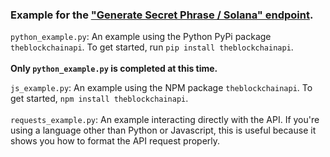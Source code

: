 ### Example for the <a href="https://docs.theblockchainapi.com/#tag/Solana-Wallet/paths/~1solana~1wallet~1secret_recovery_phrase/post">"Generate Secret Phrase / Solana" endpoint</a>.

`python_example.py`: An example using the Python PyPi package `theblockchainapi`. To get started, run `pip install theblockchainapi`.<br/><br/>
<b>Only `python_example.py` is completed at this time.</b>

`js_example.py`: An example using the NPM package `theblockchainapi`. To get started, `npm install theblockchainapi`.<br/><br/>
`requests_example.py`: An example interacting directly with the API. If you're using a language other than Python or Javascript, this is useful because it shows you how to format the API request properly.<br/><br/>